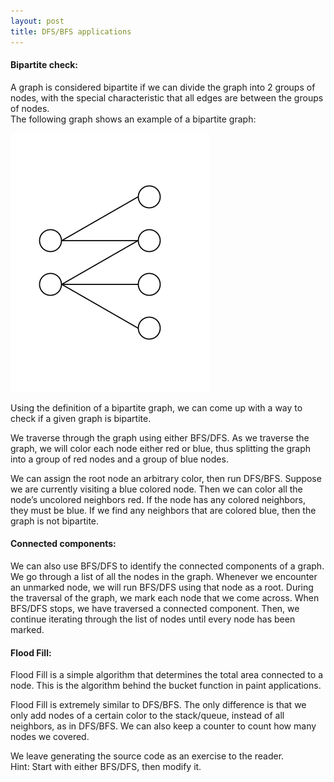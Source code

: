 ```yaml
---
layout: post
title: DFS/BFS applications
--- 
```

#### Bipartite check:

A graph is considered bipartite if we can divide the graph into 2 groups of nodes, with the special characteristic that all edges are between the groups of nodes.  
The following graph shows an example of a bipartite graph:

![Graph1](/images/Pic3.PNG)

Using the definition of a bipartite graph, we can come up with a way to check if a given graph is bipartite.

We traverse through the graph using either BFS/DFS. As we traverse the graph, we will color each node either red or blue, thus splitting the graph into a group of red nodes and a group of blue nodes.

We can assign the root node an arbitrary color, then run DFS/BFS.
Suppose we are currently visiting a blue colored node. Then we can color all the node’s uncolored neighbors red. If the node has any colored neighbors, they must be blue. If we find any neighbors that are colored blue, then the graph is not bipartite.

#### Connected components:

We can also use BFS/DFS to identify the connected components of a graph.  
We go through a list of all the nodes in the graph. Whenever we encounter an unmarked node, we will run BFS/DFS using that node as a root. During the traversal of the graph, we mark each node that we come across. When BFS/DFS stops, we have traversed a connected component. Then, we continue iterating through the list of nodes until every node has been marked.

#### Flood Fill:

Flood Fill is a simple algorithm that determines the total area connected to a node. This is the algorithm behind the bucket function in paint applications. 

Flood Fill is extremely similar to DFS/BFS. The only difference is that we only add nodes of a certain color to the stack/queue, instead of all neighbors, as in DFS/BFS. We can also keep a counter to count how many nodes we covered.

We leave generating the source code as an exercise to the reader.  
Hint: Start with either BFS/DFS, then modify it.
